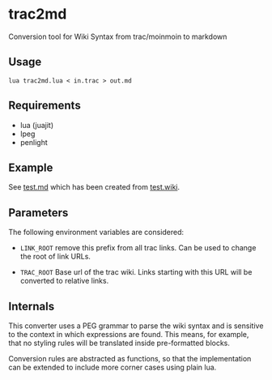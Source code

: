 # trac2md

Conversion tool for Wiki Syntax from trac/moinmoin to markdown

## Usage

    lua trac2md.lua < in.trac > out.md

## Requirements

- lua (juajit)
- lpeg
- penlight

## Example

See [test.md](/test.md) which has been created from [test.wiki](/test.wiki).

## Parameters

The following environment variables are considered:

* `LINK_ROOT` remove this prefix from all trac links. Can be used to change the root of link URLs.

* `TRAC_ROOT` Base url of the trac wiki. Links starting with this URL will be converted to relative links.

## Internals

This converter uses a PEG grammar to parse the wiki syntax and is
sensitive to the context in which expressions are found. This means,
for example, that no styling rules will be translated inside
pre-formatted blocks.

Conversion rules are abstracted as functions, so that the
implementation can be extended to include more corner cases using
plain lua.

